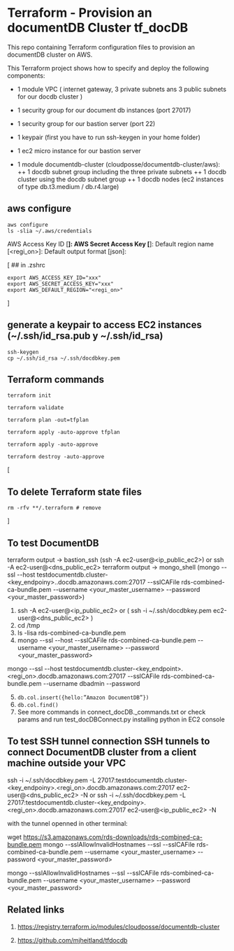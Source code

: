 # Terraform - Provision an documentDB Cluster tf_docDB

This repo containing Terraform configuration files to provision an documentDB cluster on AWS.

This Terraform project shows how to specify and deploy the following components:
+ 1 module VPC ( internet gateway, 3 private subnets ans 3 public subnets for our docdb cluster )
+ 1 security group for our document db instances (port 27017)
+ 1 security group for our bastion server (port 22)


+ 1 keypair (first you have to run ssh-keygen in your home folder)
+ 1 ec2 micro instance for our bastion server

+ 1 module documentdb-cluster (cloudposse/documentdb-cluster/aws):
++ 1 docdb subnet group including the three private subnets 
++ 1 docdb cluster using the docdb subnet group
++ 1 docdb nodes (ec2 instances of type db.t3.medium / db.r4.large)

## aws configure
    aws configure
    ls -slia ~/.aws/credentials

AWS Access Key ID [****************<lastkeys>]: 
AWS Secret Access Key [****************<lastkeys>]: 
Default region name [<regi_on>]: 
Default output format [json]: 
 
[
    ## in .zshrc

    export AWS_ACCESS_KEY_ID="xxx"
    export AWS_SECRET_ACCESS_KEY="xxx"
    export AWS_DEFAULT_REGION="<regi_on>"
]
    
## generate a keypair to access EC2 instances (~/.ssh/id_rsa.pub y ~/.ssh/id_rsa)

    ssh-keygen
    cp ~/.ssh/id_rsa ~/.ssh/docdbkey.pem

## Terraform commands
    
    terraform init
    
    terraform validate
    
    terraform plan -out=tfplan
    
    terraform apply -auto-approve tfplan
    
    terraform apply -auto-approve
    
    terraform destroy -auto-approve

[
## To delete Terraform state files
    rm -rfv **/.terraform # remove 
]
    
## To test DocumentDB
terraform output -> bastion_ssh (ssh -A ec2-user@<ip_public_ec2>) or ssh -A ec2-user@<dns_public_ec2> 
terraform output -> mongo_shell (mongo --ssl --host testdocumentdb.cluster-<key_endpoiny>.<region>.docdb.amazonaws.com:27017 --sslCAFile rds-combined-ca-bundle.pem --username <your_master_username> --password <your_master_password>)

1.  ssh -A ec2-user@<ip_public_ec2> or ( ssh -i ~/.ssh/docdbkey.pem ec2-user@<dns_public_ec2> )
2.  cd /tmp
3.  ls -lisa rds-combined-ca-bundle.pem
4.  mongo 
          --ssl 
          --host <docdb cluster endpoint>
          --sslCAFile rds-combined-ca-bundle.pem
          --username <your_master_username>
          --password <your_master_password>
 
mongo --ssl --host testdocumentdb.cluster-<key_endpoint>.<regi_on>.docdb.amazonaws.com:27017 --sslCAFile rds-combined-ca-bundle.pem --username dbadmin --password <yourMasterPassword>
  
5.  `db.col.insert({hello:”Amazon DocumentDB”})`
6.  `db.col.find()`
7.   See more commands in connect_docDB._commands.txt or check params and run test_docDBConnect.py installing python in EC2 console

## To test SSH tunnel connection  SSH tunnels to connect DocumentDB cluster from a client machine outside your VPC

ssh -i ~/.ssh/docdbkey.pem -L 27017:testdocumentdb.cluster-<key_endpoiny>.<regi_on>.docdb.amazonaws.com:27017 ec2-user@<dns_public_ec2> -N
or
ssh -i ~/.ssh/docdbkey.pem -L 27017:testdocumentdb.cluster-<key_endpoiny>.<regi_on>.docdb.amazonaws.com:27017 ec2-user@<ip_public_ec2> -N

with the tunnel openned in other terminal:
    
wget https://s3.amazonaws.com/rds-downloads/rds-combined-ca-bundle.pem
mongo --sslAllowInvalidHostnames --ssl --sslCAFile rds-combined-ca-bundle.pem --username <your_master_username> --password <your_master_password>
 
mongo --sslAllowInvalidHostnames --ssl --sslCAFile rds-combined-ca-bundle.pem --username <your_master_username> --password <your_master_password>

    
## Related links    

1. https://registry.terraform.io/modules/cloudposse/documentdb-cluster

2. https://github.com/mjheitland/tfdocdb
